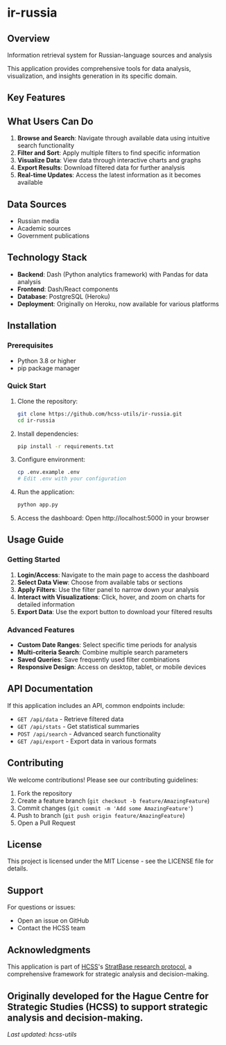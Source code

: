 # ir-russia

## Overview

Information retrieval system for Russian-language sources and analysis

This application provides comprehensive tools for data analysis, visualization, and insights generation in its specific domain.

## Key Features


## What Users Can Do

1. **Browse and Search**: Navigate through available data using intuitive search functionality
2. **Filter and Sort**: Apply multiple filters to find specific information
3. **Visualize Data**: View data through interactive charts and graphs
4. **Export Results**: Download filtered data for further analysis
5. **Real-time Updates**: Access the latest information as it becomes available

## Data Sources

- Russian media
- Academic sources
- Government publications

## Technology Stack

- **Backend**: Dash (Python analytics framework) with Pandas for data analysis
- **Frontend**: Dash/React components
- **Database**: PostgreSQL (Heroku)
- **Deployment**: Originally on Heroku, now available for various platforms

## Installation

### Prerequisites

- Python 3.8 or higher
- pip package manager

### Quick Start

1. Clone the repository:
   ```bash
   git clone https://github.com/hcss-utils/ir-russia.git
   cd ir-russia
   ```

2. Install dependencies:
   ```bash
   pip install -r requirements.txt
   ```

3. Configure environment:
   ```bash
   cp .env.example .env
   # Edit .env with your configuration
   ```

4. Run the application:
   ```bash
   python app.py
   ```

5. Access the dashboard:
   Open http://localhost:5000 in your browser

## Usage Guide

### Getting Started

1. **Login/Access**: Navigate to the main page to access the dashboard
2. **Select Data View**: Choose from available tabs or sections
3. **Apply Filters**: Use the filter panel to narrow down your analysis
4. **Interact with Visualizations**: Click, hover, and zoom on charts for detailed information
5. **Export Data**: Use the export button to download your filtered results

### Advanced Features

- **Custom Date Ranges**: Select specific time periods for analysis
- **Multi-criteria Search**: Combine multiple search parameters
- **Saved Queries**: Save frequently used filter combinations
- **Responsive Design**: Access on desktop, tablet, or mobile devices

## API Documentation

If this application includes an API, common endpoints include:

- `GET /api/data` - Retrieve filtered data
- `GET /api/stats` - Get statistical summaries
- `POST /api/search` - Advanced search functionality
- `GET /api/export` - Export data in various formats

## Contributing

We welcome contributions! Please see our contributing guidelines:

1. Fork the repository
2. Create a feature branch (`git checkout -b feature/AmazingFeature`)
3. Commit changes (`git commit -m 'Add some AmazingFeature'`)
4. Push to branch (`git push origin feature/AmazingFeature`)
5. Open a Pull Request

## License

This project is licensed under the MIT License - see the LICENSE file for details.

## Support

For questions or issues:
- Open an issue on GitHub
- Contact the HCSS team

## Acknowledgments

This application is part of [HCSS](https://hcss.nl)'s [StratBase research protocol](https://docs.google.com/document/d/1GsMZudXYCwFsbsphggaGyARfhqxO67hsg8UaX90sEUE), a comprehensive framework for strategic analysis and decision-making.

Originally developed for the Hague Centre for Strategic Studies (HCSS) to support strategic analysis and decision-making.
---

*Last updated: hcss-utils</format>*

